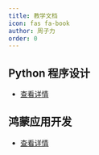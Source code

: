 ```yaml
---
title: 教学文档
icon: fas fa-book
author: 周子力
order: 0
---
```


## Python 程序设计

- [查看详情](python/README.md)

## 鸿蒙应用开发

- [查看详情](harmony/README.md)
